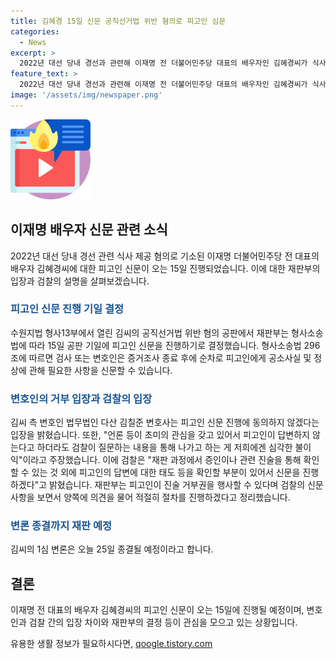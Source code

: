 ```yaml
---
title: 김혜경 15일 신문 공직선거법 위반 혐의로 피고인 심문
categories:
  - News
excerpt: >
  2022년 대선 당내 경선과 관련해 이재명 전 더불어민주당 대표의 배우자인 김혜경씨가 식사 제공 혐의로 기소되어 재판을 받는 사안이다. 김씨의 변호인은 피고인 신문 진행에 동의하지 않는 입장을 표명하며, 현재 경기도 법인카드 사용과 관련한 수사도 받고 있다고 주장했다. 검찰은 피고인의 태도 등을 확인하기 위해 신문을 진행할 예정이며, 재판부는 피고인의 진술 거부권을 행사할 수 있을 것으로 정리했다. 김씨의 1심 변론은 오늘 25일 종결될 예정이다.
feature_text: >
  2022년 대선 당내 경선과 관련해 이재명 전 더불어민주당 대표의 배우자인 김혜경씨가 식사 제공 혐의로 기소되어 재판을 받는 사안이다. 김씨의 변호인은 피고인 신문 진행에 동의하지 않는 입장을 표명하며, 현재 경기도 법인카드 사용과 관련한 수사도 받고 있다고 주장했다. 검찰은 피고인의 태도 등을 확인하기 위해 신문을 진행할 예정이며, 재판부는 피고인의 진술 거부권을 행사할 수 있을 것으로 정리했다. 김씨의 1심 변론은 오늘 25일 종결될 예정이다.
image: '/assets/img/newspaper.png'
---
```


<p><img src="/assets/img/news.png" alt="rentncar 속보" /></p>

<h2 data-ke-size="size26">이재명 배우자 신문 관련 소식</h2>

<p data-ke-size="size16">2022년 대선 당내 경선 관련 식사 제공 혐의로 기소된 이재명 더불어민주당 전 대표의 배우자 김혜경씨에 대한 피고인 신문이 오는 15일 진행되었습니다. 이에 대한 재판부의 입장과 검찰의 설명을 살펴보겠습니다.</p>

<h3><b><span style="color: #1a5490;">피고인 신문 진행 기일 결정</span></b></h3>

<p data-ke-size="size16">수원지법 형사13부에서 열린 김씨의 공직선거법 위반 혐의 공판에서 재판부는 형사소송법에 따라 15일 공판 기일에 피고인 신문을 진행하기로 결정했습니다. 형사소송법 296조에 따르면 검사 또는 변호인은 증거조사 종료 후에 순차로 피고인에게 공소사실 및 정상에 관해 필요한 사항을 신문할 수 있습니다.</p>

<h3><b><span style="color: #1a5490;">변호인의 거부 입장과 검찰의 입장</span></b></h3>

<p data-ke-size="size16">김씨 측 변호인 법무법인 다산 김칠준 변호사는 피고인 신문 진행에 동의하지 않겠다는 입장을 밝혔습니다. 또한, "언론 등이 초미의 관심을 갖고 있어서 피고인이 답변하지 않는다고 하더라도 검찰이 질문하는 내용을 통해 나가고 하는 게 저희에겐 심각한 불이익"이라고 주장했습니다. 이에 검찰은 "재판 과정에서 증인이나 관련 진술을 통해 확인할 수 있는 것 외에 피고인의 답변에 대한 태도 등을 확인할 부분이 있어서 신문을 진행하겠다"고 밝혔습니다. 재판부는 피고인이 진술 거부권을 행사할 수 있다며 검찰의 신문 사항을 보면서 양쪽에 의견을 물어 적절히 절차를 진행하겠다고 정리했습니다.</p>

<h3><b><span style="color: #1a5490;">변론 종결까지 재판 예정</span></b></h3>

<p data-ke-size="size16">김씨의 1심 변론은 오늘 25일 종결될 예정이라고 합니다.</p>

<h2 data-ke-size="size26">결론</h2>

<p data-ke-size="size16">이재명 전 대표의 배우자 김혜경씨의 피고인 신문이 오는 15일에 진행될 예정이며, 변호인과 검찰 간의 입장 차이와 재판부의 결정 등이 관심을 모으고 있는 상황입니다.</p>
유용한 생활 정보가 필요하시다면, <a href="https://qoogle.tistory.com" rel="dofollow">qoogle.tistory.com</a>


